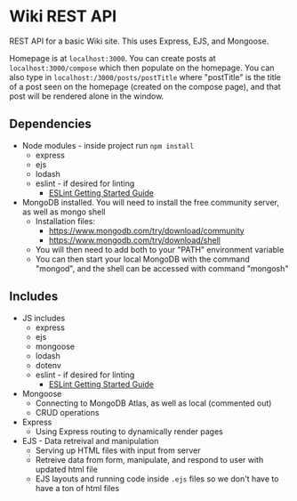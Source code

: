 # Wiki REST API

REST API for a basic Wiki site. This uses Express, EJS, and Mongoose.

Homepage is at `localhost:3000`. You can create posts at `localhost:3000/compose` which then populate on the homepage. You can also type in `localhost:/3000/posts/postTitle` where "postTitle" is the title of a post seen on the homepage (created on the compose page), and that post will be rendered alone in the window.

## Dependencies

-   Node modules - inside project run `npm install`
    -   express
    -   ejs
    -   lodash
    -   eslint - if desired for linting
        -   [ESLint Getting Started Guide](https://eslint.org/docs/latest/user-guide/getting-started)
-   MongoDB installed. You will need to install the free community server, as well as mongo shell
    -   Installation files:
        -   https://www.mongodb.com/try/download/community
        -   https://www.mongodb.com/try/download/shell
    -   You will then need to add both to your "PATH" environment variable
    -   You can then start your local MongoDB with the command "mongod", and the shell can be accessed with command "mongosh"

## Includes

-   JS includes
    -   express
    -   ejs
    -   mongoose
    -   lodash
    -   dotenv
    -   eslint - if desired for linting
        -   [ESLint Getting Started Guide](https://eslint.org/docs/latest/user-guide/getting-started)
-   Mongoose
    -   Connecting to MongoDB Atlas, as well as local (commented out)
    -   CRUD operations
-   Express
    -   Using Express routing to dynamically render pages
-   EJS - Data retreival and manipulation
    -   Serving up HTML files with input from server
    -   Retreive data from form, manipulate, and respond to user with updated html file
    -   EJS layouts and running code inside `.ejs` files so we don't have to have a ton of html files
